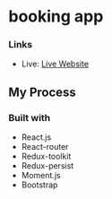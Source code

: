 # booking app

### Links

- Live: [Live Website](https://booking-app-s.vercel.app/)

## My Process

### Built with

- React.js
- React-router
- Redux-toolkit
- Redux-persist
- Moment.js
- Bootstrap

